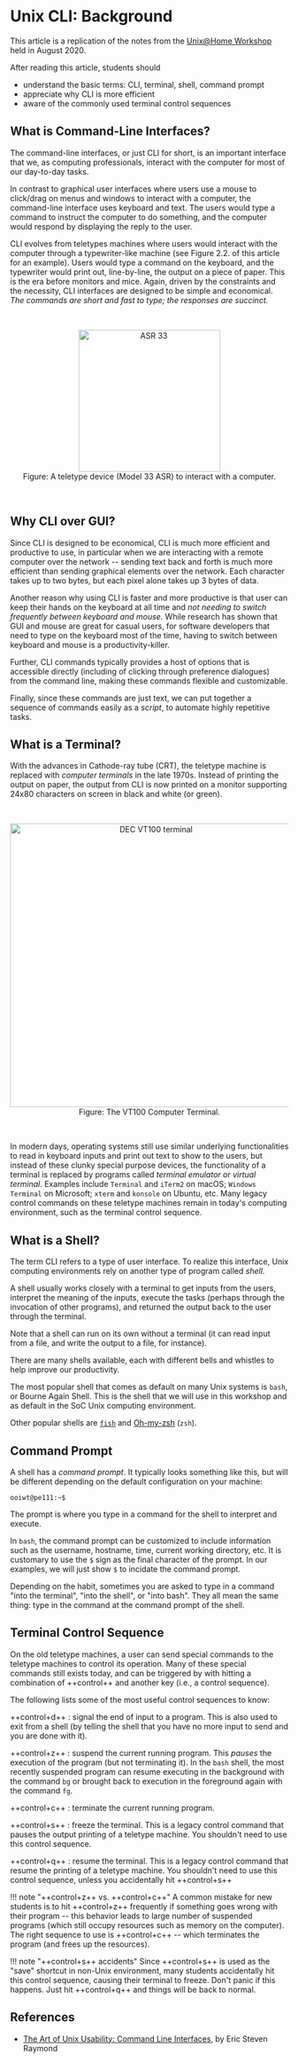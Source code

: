 # Unix CLI: Background

This article is a replication of the notes from the [Unix@Home Workshop](https://nus-unix-workshop.github.io/2021-s1) 
held in August 2020.  

After reading this article, students should 

- understand the basic terms: CLI, terminal, shell, command prompt
- appreciate why CLI is more efficient
- aware of the commonly used terminal control sequences 

## What is Command-Line Interfaces?

The command-line interfaces, or just CLI for short, is an important 
interface that we, as computing professionals, interact with 
the computer for most of our day-to-day tasks.

In contrast to graphical user interfaces where users use a mouse to
click/drag on menus and windows to interact with a computer, the
command-line interface uses keyboard and text.  The users would type
a command to instruct the computer to do something, and the computer
would respond by displaying the reply to the user.

CLI evolves from teletypes machines where users would interact with
the computer through a typewriter-like machine (see Figure 2.2. of
this article for an example).  Users would type a command on the 
keyboard, and the typewriter would print out, line-by-line, the output
on a piece of paper.  This is the era before monitors and mice. 
Again, driven by the constraints and the necessity, CLI interfaces
are designed to be simple and economical.  _The commands are short and
fast to type; the responses are succinct._

<br><div align="center">
<a title="Bubba73 (Jud McCranie) / CC BY-SA (https://creativecommons.org/licenses/by-sa/3.0)" href="https://commons.wikimedia.org/wiki/File:ASR_33.jpg"><img width="256" alt="ASR 33" src="https://upload.wikimedia.org/wikipedia/commons/thumb/1/18/ASR_33.jpg/256px-ASR_33.jpg"></a>
<br>Figure: A teletype device (Model 33 ASR) to interact with a computer.
</div><br>

## Why CLI over GUI?

Since CLI is designed to be economical, CLI is much more efficient
and productive to use, in particular when we are interacting with
a remote computer over the network -- sending text back and forth
is much more efficient than sending graphical elements over the
network.  Each character takes up to two bytes, but each pixel alone
takes up 3 bytes of data.

Another reason why using CLI is faster and more productive is that
user can keep their hands on the keyboard at all time and _not
needing to switch frequently between keyboard and mouse._  While
research has shown that GUI and mouse are great for casual users,
for software developers that need to type on the keyboard most of
the time, having to switch between keyboard and mouse is a
productivity-killer.

Further, CLI commands typically provides a host of options that is
accessible directly (including of clicking through preference dialogues)
from the command line, making these commands flexible and customizable.

Finally, since these commands are just text, we can put together a
sequence of commands easily as a _script_, to automate highly repetitive
tasks.


## What is a Terminal?

With the advances in Cathode-ray tube (CRT), the teletype machine 
is replaced with _computer terminals_ in the late 1970s.  Instead of
printing the output on paper, the output from CLI is now printed
on a monitor supporting 24x80 characters on screen in black and 
white (or green).

<br><div align=center>
<a title="Jason Scott / CC BY (https://creativecommons.org/licenses/by/2.0)" href="https://commons.wikimedia.org/wiki/File:DEC_VT100_terminal.jpg"><img width="512" alt="DEC VT100 terminal" src="https://upload.wikimedia.org/wikipedia/commons/thumb/9/99/DEC_VT100_terminal.jpg/512px-DEC_VT100_terminal.jpg"></a>
<br>Figure: The VT100 Computer Terminal.
</div><br>

In modern days, operating systems still use similar underlying 
functionalities to read in keyboard inputs and print out text 
to show to the users, but instead of these clunky special
purpose devices, the functionality of a terminal is replaced
by programs called _terminal emulator_ or _virtual terminal_.
Examples include `Terminal` and `iTerm2` on macOS; `Windows Terminal`
on Microsoft; `xterm` and `konsole` on Ubuntu, etc.
Many legacy control commands on these teletype machines remain
in today's computing environment, such as the terminal control 
sequence.

## What is a Shell?

The term CLI refers to a type of user interface.  To realize this 
interface, Unix computing environments rely on another type of
program called _shell_.  

A shell usually works closely with a terminal to get inputs from the
users, interpret the meaning of the inputs, execute the tasks
(perhaps through the invocation of other programs), and returned the
output back to the user through the terminal.

Note that a shell can run on its own without a 
terminal (it can read input from a file, and write the output to a
file, for instance).

There are many shells available, each with different bells and 
whistles to help improve our productivity.  

The most popular shell that comes as default on many Unix systems
is `bash`, or Bourne Again Shell.  This is the shell that we will
use in this workshop and as default in the SoC Unix computing environment.

Other popular shells are [`fish`](https://fishshell.com/) and [Oh-my-zsh](https://ohmyz.sh/) (`zsh`).

## Command Prompt

A shell has a _command prompt_. It typically looks something like this, but will be different depending on the default configuration on your machine:
```
ooiwt@pe111:~$
```

The prompt is where you type in a command for the shell to interpret and execute.  

In `bash`, the command prompt can be customized to include information such as the username, hostname, time, current working directory, etc.  It is customary to use the `$` sign as the final character of the prompt.  In our examples, we will just show `$` to incidate the command prompt.

Depending on the habit, sometimes you are asked to type in a command "into the terminal", "into the shell", or "into bash".  They all mean the same thing: type in the command at the command prompt of the shell.

## Terminal Control Sequence

On the old teletype machines, a user can send special commands to 
the teletype machines to control its operation.  Many of these
special commands still exists today, and can be triggered by
with hitting a combination of ++control++ and another key (i.e.,
a control sequence). 

The following lists some of the most useful control sequences
to know:

++control+d++
:   signal the end of input to a program.  This is also used
    to exit from a shell (by telling the shell that you have no more input
    to send and you are done with it).

++control+z++
:   suspend the current running program.  This _pauses_ the execution
    of the program (but not terminating it).  In the `bash` shell, the most recently suspended program can resume executing in the background with the command `bg` or brought back to execution in the foreground again with the command `fg`.   

++control+c++
:   terminate the current running program.

++control+s++
:   freeze the terminal.  This is a legacy control command that pauses the output printing of a teletype machine.  You shouldn't need to use this control sequence.

++control+q++
:   resume the terminal.  This is a legacy control command that resume the printing of a teletype machine.  You shouldn't need to use this control sequence, unless you accidentally hit ++control+s++


!!! note "++control+z++ vs. ++control+c++"
    A common mistake for new students is to hit ++control+z++ frequently if something goes wrong with their program -- this behavior leads to large number of suspended programs (which still occupy resources such as memory on the computer).  The right sequence to use is ++control+c++ -- which terminates the program (and frees up the resources).

!!! note "++control+s++ accidents"
    Since ++control+s++ is used as the "save" shortcut in non-Unix environment, many students accidentally hit this control sequence, causing their terminal to freeze.  Don't panic if this happens.  Just hit ++control+q++ and things will be back to normal.

## References

- [The Art of Unix Usability: Command Line Interfaces](http://www.catb.org/~esr/writings/taouu/taouu.html#id3017631), by Eric Steven Raymond
